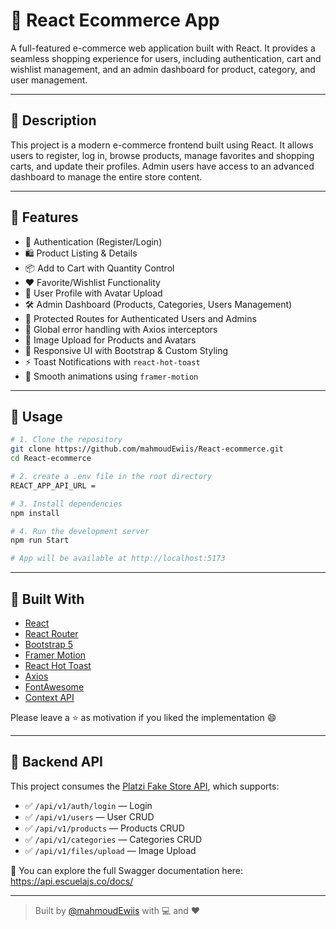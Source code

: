 # 🛒 React Ecommerce App

A full-featured e-commerce web application built with React. It provides a seamless shopping experience for users, including authentication, cart and wishlist management, and an admin dashboard for product, category, and user management.

---

## 📌 Description

This project is a modern e-commerce frontend built using React. It allows users to register, log in, browse products, manage favorites and shopping carts, and update their profiles. Admin users have access to an advanced dashboard to manage the entire store content.

---

## 🚀 Features

- 🔐 Authentication (Register/Login)
- 🛍️ Product Listing & Details
- 📦 Add to Cart with Quantity Control
- ❤️ Favorite/Wishlist Functionality
- 👤 User Profile with Avatar Upload
- 🛠️ Admin Dashboard (Products, Categories, Users Management)
- 🔄 Protected Routes for Authenticated Users and Admins
- 🔄 Global error handling with Axios interceptors
- 📸 Image Upload for Products and Avatars
- 🎨 Responsive UI with Bootstrap & Custom Styling
- ⚡ Toast Notifications with `react-hot-toast`
- 🔄 Smooth animations using `framer-motion`

---

## 🧪 Usage

```bash
# 1. Clone the repository
git clone https://github.com/mahmoudEwiis/React-ecommerce.git
cd React-ecommerce

# 2. create a .env file in the root directory
REACT_APP_API_URL = 

# 3. Install dependencies
npm install

# 4. Run the development server
npm run Start

# App will be available at http://localhost:5173
```

---

## 🧱 Built With

- [React](https://reactjs.org/)
- [React Router](https://reactrouter.com/)
- [Bootstrap 5](https://getbootstrap.com/)
- [Framer Motion](https://www.framer.com/motion/)
- [React Hot Toast](https://react-hot-toast.com/)
- [Axios](https://axios-http.com/)
- [FontAwesome](https://fontawesome.com/)
- [Context API](https://react.dev/learn/passing-data-deeply-with-context/)

Please leave a ⭐ as motivation if you liked the implementation 😄

---

## 📡 Backend API

This project consumes the [Platzi Fake Store API](https://api.escuelajs.co/), which supports:

- ✅ `/api/v1/auth/login` — Login
- ✅ `/api/v1/users` — User CRUD
- ✅ `/api/v1/products` — Products CRUD
- ✅ `/api/v1/categories` — Categories CRUD
- ✅ `/api/v1/files/upload` — Image Upload

🧪 You can explore the full Swagger documentation here:  
https://api.escuelajs.co/docs/

---

> Built by [@mahmoudEwiis](https://github.com/mahmoudEwiis) with 💻 and ❤️
